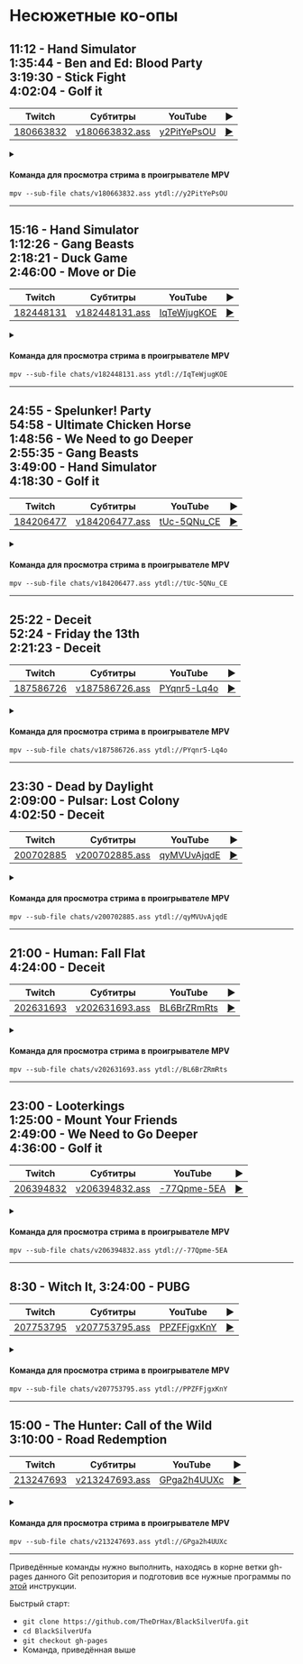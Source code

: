 <!-- video.js -->
<link href="https://cdnjs.cloudflare.com/ajax/libs/video.js/6.3.3/video-js.css" rel="stylesheet">
<script src="https://cdnjs.cloudflare.com/ajax/libs/video.js/6.3.3/video.js"></script>
<!-- videojs-youtube -->
<script src="https://cdnjs.cloudflare.com/ajax/libs/videojs-youtube/2.4.1/Youtube.js"></script>
<!-- libjass -->
<link href="https://cdn.jsdelivr.net/npm/libjass@0.11.0/libjass.css" rel="stylesheet">
<script src="https://cdn.jsdelivr.net/npm/libjass@0.11.0/libjass.js"></script>
<!-- videojs-ass -->
<link href="https://cdn.jsdelivr.net/npm/videojs-ass@0.8.0/src/videojs.ass.css" rel="stylesheet">
<script src="https://cdn.jsdelivr.net/npm/videojs-ass@0.8.0/src/videojs.ass.js"></script>
<!-- videojs-resolution-switcher -->
<script src="https://cdn.jsdelivr.net/npm/videojs-resolution-switcher@0.4.2/lib/videojs-resolution-switcher.min.js"></script>

<script>
function createPlayer(id, youtube, twitch) {
  videojs(id, {
    controls: true,
    nativeControlsForTouch: false,
    width: 640,
    height: 360,
    fluid: true,
    plugins: {
      ass: {
        src: ["../chats/v" + twitch + ".ass"],
        delay: -0.1,
      },
      videoJsResolutionSwitcher: {
        default: 'high',
        dynamicLabel: true
      }
    },
    techOrder: ["youtube"],
    sources: [{
      "type": "video/youtube",
      "src": "https://www.youtube.com/watch?v=" + youtube
    }]
  });
}
</script>

<style>
  .main-content {
    padding: 2rem;
    max-width: 72rem;
  }
</style>

# Несюжетные ко-опы

## 11:12 - Hand Simulator<br>1:35:44 - Ben and Ed: Blood Party<br>3:19:30 - Stick Fight<br>4:02:04 - Golf it

| Twitch | Субтитры | YouTube | ▶ |
| ------ | -------- | ------- | - |
| [180663832](https://www.twitch.tv/videos/180663832) | [v180663832.ass](../chats/v180663832.ass) | [y2PitYePsOU](https://www.youtube.com/watch?v=y2PitYePsOU) | <a href="/src/player.html?v=y2PitYePsOU&s=180663832" onclick="return openPlayer180663832()">▶</a> |

<script>
  function openPlayer180663832() {
    createPlayer("player-y2PitYePsOU", "y2PitYePsOU", "180663832");
    document.getElementById("spoiler-y2PitYePsOU").click();
    return false;
  }
</script>

<details>
  <summary id="spoiler-y2PitYePsOU"></summary>

  <div class="player-wrapper" style="margin-top: 32px">
    <video
      id="player-y2PitYePsOU"
      class="video-js vjs-default-skin vjs-big-play-centered" />
  </div>
</details>

#### Команда для просмотра стрима в проигрывателе MPV

```
mpv --sub-file chats/v180663832.ass ytdl://y2PitYePsOU
```

----
## 15:16 - Hand Simulator<br>1:12:26 - Gang Beasts<br>2:18:21 - Duck Game<br>2:46:00 - Move or Die

| Twitch | Субтитры | YouTube | ▶ |
| ------ | -------- | ------- | - |
| [182448131](https://www.twitch.tv/videos/182448131) | [v182448131.ass](../chats/v182448131.ass) | [IqTeWjugKOE](https://www.youtube.com/watch?v=IqTeWjugKOE) | <a href="/src/player.html?v=IqTeWjugKOE&s=182448131" onclick="return openPlayer182448131()">▶</a> |

<script>
  function openPlayer182448131() {
    createPlayer("player-IqTeWjugKOE", "IqTeWjugKOE", "182448131");
    document.getElementById("spoiler-IqTeWjugKOE").click();
    return false;
  }
</script>

<details>
  <summary id="spoiler-IqTeWjugKOE"></summary>

  <div class="player-wrapper" style="margin-top: 32px">
    <video
      id="player-IqTeWjugKOE"
      class="video-js vjs-default-skin vjs-big-play-centered" />
  </div>
</details>

#### Команда для просмотра стрима в проигрывателе MPV

```
mpv --sub-file chats/v182448131.ass ytdl://IqTeWjugKOE
```

----
## 24:55 - Spelunker! Party<br>54:58 - Ultimate Chicken Horse<br>1:48:56 - We Need to go Deeper<br>2:55:35 - Gang Beasts<br>3:49:00 - Hand Simulator<br>4:18:30 - Golf it

| Twitch | Субтитры | YouTube | ▶ |
| ------ | -------- | ------- | - |
| [184206477](https://www.twitch.tv/videos/184206477) | [v184206477.ass](../chats/v184206477.ass) | [tUc-5QNu_CE](https://www.youtube.com/watch?v=tUc-5QNu_CE) | <a href="/src/player.html?v=tUc-5QNu_CE&s=184206477" onclick="return openPlayer184206477()">▶</a> |

<script>
  function openPlayer184206477() {
    createPlayer("player-tUc-5QNu_CE", "tUc-5QNu_CE", "184206477");
    document.getElementById("spoiler-tUc-5QNu_CE").click();
    return false;
  }
</script>

<details>
  <summary id="spoiler-tUc-5QNu_CE"></summary>

  <div class="player-wrapper" style="margin-top: 32px">
    <video
      id="player-tUc-5QNu_CE"
      class="video-js vjs-default-skin vjs-big-play-centered" />
  </div>
</details>

#### Команда для просмотра стрима в проигрывателе MPV

```
mpv --sub-file chats/v184206477.ass ytdl://tUc-5QNu_CE
```

----
## 25:22 - Deceit<br>52:24 - Friday the 13th<br>2:21:23 - Deceit

| Twitch | Субтитры | YouTube | ▶ |
| ------ | -------- | ------- | - |
| [187586726](https://www.twitch.tv/videos/187586726) | [v187586726.ass](../chats/v187586726.ass) | [PYqnr5-Lq4o](https://www.youtube.com/watch?v=PYqnr5-Lq4o) | <a href="/src/player.html?v=PYqnr5-Lq4o&s=187586726" onclick="return openPlayer187586726()">▶</a> |

<script>
  function openPlayer187586726() {
    createPlayer("player-PYqnr5-Lq4o", "PYqnr5-Lq4o", "187586726");
    document.getElementById("spoiler-PYqnr5-Lq4o").click();
    return false;
  }
</script>

<details>
  <summary id="spoiler-PYqnr5-Lq4o"></summary>

  <div class="player-wrapper" style="margin-top: 32px">
    <video
      id="player-PYqnr5-Lq4o"
      class="video-js vjs-default-skin vjs-big-play-centered" />
  </div>
</details>

#### Команда для просмотра стрима в проигрывателе MPV

```
mpv --sub-file chats/v187586726.ass ytdl://PYqnr5-Lq4o
```

----
## 23:30 - Dead by Daylight<br>2:09:00 - Pulsar: Lost Colony<br>4:02:50 - Deceit

| Twitch | Субтитры | YouTube | ▶ |
| ------ | -------- | ------- | - |
| [200702885](https://www.twitch.tv/videos/200702885) | [v200702885.ass](../chats/v200702885.ass) | [qyMVUvAjqdE](https://www.youtube.com/watch?v=qyMVUvAjqdE) | <a href="/src/player.html?v=qyMVUvAjqdE&s=200702885" onclick="return openPlayer200702885()">▶</a> |

<script>
  function openPlayer200702885() {
    createPlayer("player-qyMVUvAjqdE", "qyMVUvAjqdE", "200702885");
    document.getElementById("spoiler-qyMVUvAjqdE").click();
    return false;
  }
</script>

<details>
  <summary id="spoiler-qyMVUvAjqdE"></summary>

  <div class="player-wrapper" style="margin-top: 32px">
    <video
      id="player-qyMVUvAjqdE"
      class="video-js vjs-default-skin vjs-big-play-centered" />
  </div>
</details>

#### Команда для просмотра стрима в проигрывателе MPV

```
mpv --sub-file chats/v200702885.ass ytdl://qyMVUvAjqdE
```

----
## 21:00 - Human: Fall Flat<br>4:24:00 - Deceit

| Twitch | Субтитры | YouTube | ▶ |
| ------ | -------- | ------- | - |
| [202631693](https://www.twitch.tv/videos/202631693) | [v202631693.ass](../chats/v202631693.ass) | [BL6BrZRmRts](https://www.youtube.com/watch?v=BL6BrZRmRts) | <a href="/src/player.html?v=BL6BrZRmRts&s=202631693" onclick="return openPlayer202631693()">▶</a> |

<script>
  function openPlayer202631693() {
    createPlayer("player-BL6BrZRmRts", "BL6BrZRmRts", "202631693");
    document.getElementById("spoiler-BL6BrZRmRts").click();
    return false;
  }
</script>

<details>
  <summary id="spoiler-BL6BrZRmRts"></summary>

  <div class="player-wrapper" style="margin-top: 32px">
    <video
      id="player-BL6BrZRmRts"
      class="video-js vjs-default-skin vjs-big-play-centered" />
  </div>
</details>

#### Команда для просмотра стрима в проигрывателе MPV

```
mpv --sub-file chats/v202631693.ass ytdl://BL6BrZRmRts
```

----
## 23:00 - Looterkings<br>1:25:00 - Mount Your Friends<br>2:49:00 - We Need to Go Deeper<br>4:36:00 - Golf it

| Twitch | Субтитры | YouTube | ▶ |
| ------ | -------- | ------- | - |
| [206394832](https://www.twitch.tv/videos/206394832) | [v206394832.ass](../chats/v206394832.ass) | [-77Qpme-5EA](https://www.youtube.com/watch?v=-77Qpme-5EA) | <a href="/src/player.html?v=-77Qpme-5EA&s=206394832" onclick="return openPlayer206394832()">▶</a> |

<script>
  function openPlayer206394832() {
    createPlayer("player--77Qpme-5EA", "-77Qpme-5EA", "206394832");
    document.getElementById("spoiler--77Qpme-5EA").click();
    return false;
  }
</script>

<details>
  <summary id="spoiler--77Qpme-5EA"></summary>

  <div class="player-wrapper" style="margin-top: 32px">
    <video
      id="player--77Qpme-5EA"
      class="video-js vjs-default-skin vjs-big-play-centered" />
  </div>
</details>

#### Команда для просмотра стрима в проигрывателе MPV

```
mpv --sub-file chats/v206394832.ass ytdl://-77Qpme-5EA
```

----
## 8:30 - Witch It, 3:24:00 - PUBG

| Twitch | Субтитры | YouTube | ▶ |
| ------ | -------- | ------- | - |
| [207753795](https://www.twitch.tv/videos/207753795) | [v207753795.ass](../chats/v207753795.ass) | [PPZFFjgxKnY](https://www.youtube.com/watch?v=PPZFFjgxKnY) | <a href="/src/player.html?v=PPZFFjgxKnY&s=207753795" onclick="return openPlayer207753795()">▶</a> |

<script>
  function openPlayer207753795() {
    createPlayer("player-PPZFFjgxKnY", "PPZFFjgxKnY", "207753795");
    document.getElementById("spoiler-PPZFFjgxKnY").click();
    return false;
  }
</script>

<details>
  <summary id="spoiler-PPZFFjgxKnY"></summary>

  <div class="player-wrapper" style="margin-top: 32px">
    <video
      id="player-PPZFFjgxKnY"
      class="video-js vjs-default-skin vjs-big-play-centered" />
  </div>
</details>

#### Команда для просмотра стрима в проигрывателе MPV

```
mpv --sub-file chats/v207753795.ass ytdl://PPZFFjgxKnY
```

----
## 15:00 - The Hunter: Call of the Wild<br>3:10:00 - Road Redemption

| Twitch | Субтитры | YouTube | ▶ |
| ------ | -------- | ------- | - |
| [213247693](https://www.twitch.tv/videos/213247693) | [v213247693.ass](../chats/v213247693.ass) | [GPga2h4UUXc](https://www.youtube.com/watch?v=GPga2h4UUXc) | <a href="/src/player.html?v=GPga2h4UUXc&s=213247693" onclick="return openPlayer213247693()">▶</a> |

<script>
  function openPlayer213247693() {
    createPlayer("player-GPga2h4UUXc", "GPga2h4UUXc", "213247693");
    document.getElementById("spoiler-GPga2h4UUXc").click();
    return false;
  }
</script>

<details>
  <summary id="spoiler-GPga2h4UUXc"></summary>

  <div class="player-wrapper" style="margin-top: 32px">
    <video
      id="player-GPga2h4UUXc"
      class="video-js vjs-default-skin vjs-big-play-centered" />
  </div>
</details>

#### Команда для просмотра стрима в проигрывателе MPV

```
mpv --sub-file chats/v213247693.ass ytdl://GPga2h4UUXc
```

----

Приведённые команды нужно выполнить, находясь в корне ветки gh-pages данного Git репозитория и подготовив все нужные программы по [этой](../tutorials/watch-online.md) инструкции.

Быстрый старт:
* `git clone https://github.com/TheDrHax/BlackSilverUfa.git`
* `cd BlackSilverUfa`
* `git checkout gh-pages`
* Команда, приведённая выше


